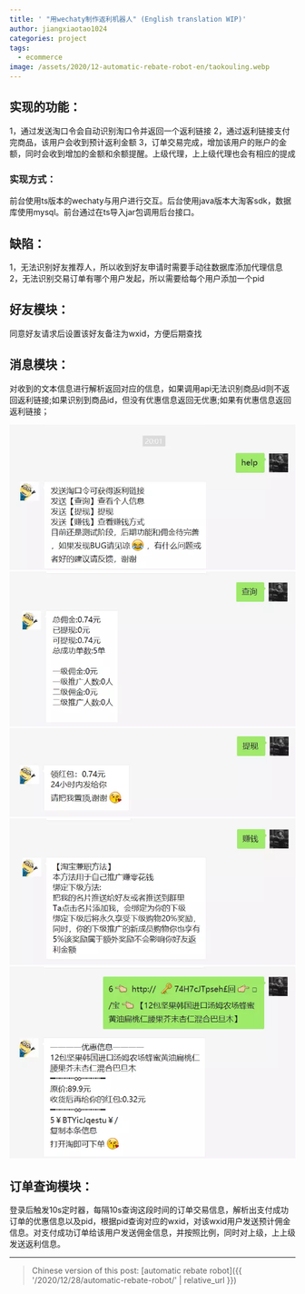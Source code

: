 ```yaml
---
title: ' "用wechaty制作返利机器人" (English translation WIP)'
author: jiangxiaotao1024
categories: project
tags:
  - ecommerce
image: /assets/2020/12-automatic-rebate-robot-en/taokouling.webp
---
```


## 实现的功能：

1，通过发送淘口令会自动识别淘口令并返回一个返利链接
2，通过返利链接支付完商品，该用户会收到预计返利金额
3，订单交易完成，增加该用户的账户的金额，同时会收到增加的金额和余额提醒。上级代理，上上级代理也会有相应的提成

### 实现方式：

前台使用ts版本的wechaty与用户进行交互。后台使用java版本大淘客sdk，数据库使用mysql。前台通过在ts导入jar包调用后台接口。

## 缺陷：

1，无法识别好友推荐人，所以收到好友申请时需要手动往数据库添加代理信息
2，无法识别交易订单有哪个用户发起，所以需要给每个用户添加一个pid

## 好友模块：

同意好友请求后设置该好友备注为wxid，方便后期查找

## 消息模块：

对收到的文本信息进行解析返回对应的信息，如果调用api无法识别商品id则不返回返利链接;如果识别到商品id，但没有优惠信息返回无优惠;如果有优惠信息返回返利链接；

![help](/assets/2020/12-automatic-rebate-robot-en/help.webp)
![chaxun](/assets/2020/12-automatic-rebate-robot-en/chaxun.webp)
![tixian](/assets/2020/12-automatic-rebate-robot-en/tixian.webp)
![zhuanqian](/assets/2020/12-automatic-rebate-robot-en/zhuanqian.webp)
![taokouling](/assets/2020/12-automatic-rebate-robot-en/taokouling.webp)

## 订单查询模块：

登录后触发10s定时器，每隔10s查询这段时间的订单交易信息，解析出支付成功订单的优惠信息以及pid，根据pid查询对应的wxid，对该wxid用户发送预计佣金信息。对支付成功订单给该用户发送佣金信息，并按照比例，同时对上级，上上级发送返利信息。

---

> Chinese version of this post: [automatic rebate robot]({{ '/2020/12/28/automatic-rebate-robot/' | relative_url }})
